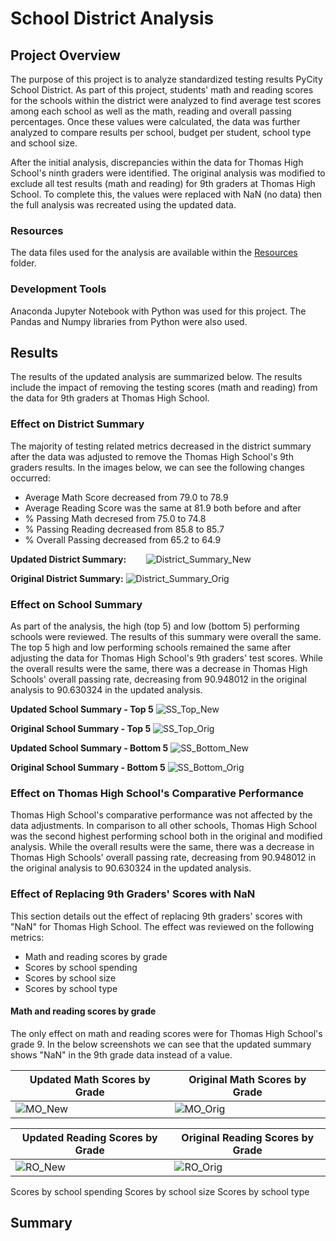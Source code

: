 # School District Analysis
## Project Overview
The purpose of this project is to analyze standardized testing results PyCity School District. As part of this project, students' math and reading scores for the schools within the district were analyzed to find average test scores among each school as well as the math, reading and overall passing percentages. Once these values were calculated, the data was further analyzed to compare results per school, budget per student, school type and school size. 

After the initial analysis, discrepancies within the data for Thomas High School's ninth graders were identified. The original analysis was modified to exclude all test results (math and reading) for 9th graders at Thomas High School. To complete this, the values were replaced with NaN (no data) then the full analysis was recreated using the updated data. 

### Resources
The data files used for the analysis are available within the [Resources](https://github.com/LacyS6198/School_District_Analysis/tree/main/Resources) folder.


### Development Tools
Anaconda Jupyter Notebook with Python was used for this project. The Pandas and Numpy libraries from Python were also used.


## Results
The results of the updated analysis are summarized below. The results include the impact of removing the testing scores (math and reading) from the data for 9th graders at Thomas High School.


### Effect on District Summary
The majority of testing related metrics decreased in the district summary after the data was adjusted to remove the Thomas High School's 9th graders results. In the images below, we can see the following changes occurred:

- Average Math Score decreased from 79.0 to 78.9
- Average Reading Score was the same at 81.9 both before and after
- % Passing Math decresed from 75.0 to 74.8
- % Passing Reading decreased from 85.8 to 85.7
- % Overall Passing decreased from 65.2 to 64.9

**Updated District Summary:**
&nbsp;&nbsp;&nbsp;&nbsp;&nbsp;&nbsp; ![District_Summary_New](https://user-images.githubusercontent.com/93630042/145617310-af71a42b-d5ea-428f-901c-28cc53586846.png)

**Original District Summary:**
![District_Summary_Orig](https://user-images.githubusercontent.com/93630042/145617321-1bb94225-7b28-467a-9120-d499efe49ee1.png)


### Effect on School Summary
As part of the analysis, the high (top 5) and low (bottom 5) performing schools were reviewed. The results of this summary were overall the same. The top 5 high and low performing schools remained the same after adjusting the data for Thomas High School's 9th graders' test scores. While the overall results were the same, there was a decrease in Thomas High Schools' overall passing rate, decreasing from 90.948012 in the original analysis to 90.630324 in the updated analysis.


**Updated School Summary - Top 5**
![SS_Top_New](https://user-images.githubusercontent.com/93630042/145618504-3ad54734-cef6-4ec0-a80c-399554477276.png)

**Original School Summary - Top 5**
![SS_Top_Orig](https://user-images.githubusercontent.com/93630042/145618518-ee8ac255-0274-40b5-8418-018befc28fbb.png)

**Updated School Summary - Bottom 5**
![SS_Bottom_New](https://user-images.githubusercontent.com/93630042/145618476-c0f17ec4-0480-45bd-8445-2c90300f2dda.png)

**Original School Summary - Bottom 5**
![SS_Bottom_Orig](https://user-images.githubusercontent.com/93630042/145618487-da82f509-174b-4fb6-b803-7b86cae76eb1.png)


### Effect on Thomas High School's Comparative Performance
Thomas High School's comparative performance was not affected by the data adjustments. In comparison to all other schools, Thomas High School was the second highest performing school both in the original and modified analysis. While the overall results were the same, there was a decrease in Thomas High Schools' overall passing rate, decreasing from 90.948012 in the original analysis to 90.630324 in the updated analysis.


### Effect of Replacing 9th Graders' Scores with NaN
This section details out the effect of replacing 9th graders' scores with "NaN" for Thomas High School. The effect was reviewed on the following metrics:

- Math and reading scores by grade
- Scores by school spending
- Scores by school size
- Scores by school type

#### Math and reading scores by grade
The only effect on math and reading scores were for Thomas High School's grade 9. In the below screenshots we can see that the updated summary shows "NaN" in the 9th grade data instead of a value. 

| **Updated Math Scores by Grade**  | **Original Math Scores by Grade** |
| ------------- | ------------- |
| ![MO_New](https://user-images.githubusercontent.com/93630042/145620701-e52b214d-4b6e-4f3d-a21a-0e6bd298c997.png)  | ![MO_Orig](https://user-images.githubusercontent.com/93630042/145620709-ee12eba1-1681-43d4-9531-8f2947c817c2.png)  |


| **Updated Reading Scores by Grade**  | **Original Reading Scores by Grade** |
| ------------- | ------------- |
| ![RO_New](https://user-images.githubusercontent.com/93630042/145620721-27921d01-142f-4482-8f4e-d3cadf5bf3ba.png)  | ![RO_Orig](https://user-images.githubusercontent.com/93630042/145620725-14a4fa38-898d-490c-9679-cb7001c9b9d2.png)  |


Scores by school spending
Scores by school size
Scores by school type

## Summary
